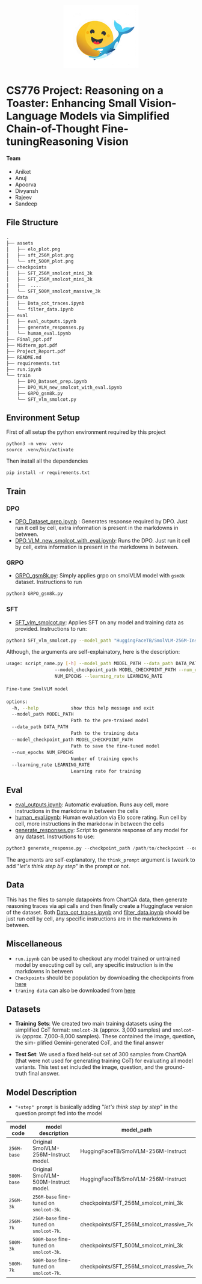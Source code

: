 <p align="center">
  <img src="./assets/logo.png" alt="Project Logo" width="200"/> 
  <!-- Adjust width as needed -->
</p>

# CS776 Project: Reasoning on a Toaster: Enhancing Small Vision-Language Models via Simplified Chain-of-Thought Fine-tuningReasoning Vision 

#### Team
- Aniket 
- Anuj
- Apoorva
- Divyansh
- Rajeev
- Sandeep


## File Structure
```
.
├── assets
│   ├── elo_plot.png
│   ├── sft_256M_plot.png
│   └── sft_500M_plot.png
├── checkpoints
│   ├── SFT_256M_smolcot_mini_3k
│   ├── SFT_256M_smolcot_mini_3k
|   ├──  ....
│   └── SFT_500M_smolcot_massive_3k
├── data
│   ├── Data_cot_traces.ipynb
│   └── filter_data.ipynb
├── eval
│   ├── eval_outputs.ipynb
│   ├── generate_responses.py
│   └── human_eval.ipynb
├── Final_ppt.pdf
├── Midterm_ppt.pdf
├── Project_Report.pdf
├── README.md
├── requirements.txt
├── run.ipynb
└── train
    ├── DPO_Dataset_prep.ipynb
    ├── DPO_VLM_new_smolcot_with_eval.ipynb
    ├── GRPO_gsm8k.py
    └── SFT_vlm_smolcot.py
```

## Environment Setup
First of all setup the python environment required by this project
```
python3 -m venv .venv
source .venv/bin/activate
```
Then install all the dependencies
```
pip install -r requirements.txt
```

## Train
### DPO
- [DPO_Dataset_prep.ipynb](train/DPO_Dataset_prep.ipynb) : Generates response required by DPO. Just run it cell by cell, extra information is present in the markdowns in between.
- [DPO_VLM_new_smolcot_with_eval.ipynb](train/DPO_VLM_new_smolcot_with_eval.ipynb): Runs the DPO. Just run it cell by cell, extra information is present in the markdowns in between. 

### GRPO
- [GRPO_gsm8k.py](train/GRPO_gsm8k.py): Simply applies grpo on smolVLM model with `gsm8k` dataset. Instructions to run 
```bash
python3 GRPO_gsm8k.py
```

### SFT
- [SFT_vlm_smolcot.py](train/SFT_vlm_smolcot.py): Applies SFT on any model and training data as provided. Instructions to run: 
```bash
python3 SFT_vlm_smolcot.py --model_path "HuggingFaceTB/SmolVLM-256M-Instruct" --data_path "../data/new_train_massive_7k_hf" --model_checkpoint_path "SFT_256M_smolcot_massive_7k" --num_epochs 1 --learning_rate 3e-5
```

Although, the arguments are self-explainatory, here is the description:
```bash
usage: script_name.py [-h] --model_path MODEL_PATH --data_path DATA_PATH
                  --model_checkpoint_path MODEL_CHECKPOINT_PATH --num_epochs
                  NUM_EPOCHS --learning_rate LEARNING_RATE

Fine-tune SmolVLM model

options:
  -h, --help            show this help message and exit
  --model_path MODEL_PATH
                        Path to the pre-trained model
  --data_path DATA_PATH
                        Path to the training data
  --model_checkpoint_path MODEL_CHECKPOINT_PATH
                        Path to save the fine-tuned model
  --num_epochs NUM_EPOCHS
                        Number of training epochs
  --learning_rate LEARNING_RATE
                        Learning rate for training
```

## Eval
- [eval_outputs.ipynb](eval/eval_outputs.ipynb): Automatic evaluation. Runs auy cell, more instructions in the markdonw in between the cells
- [human_eval.ipynb](eval/human_eval.ipynb): Human evaluation via Elo score rating. Run cell by cell, more instructions in the markdonw in between the cells
- [generate_responses.py](eval/generate_responses.py): Script to generate response of any model for any dataset. Instructions to use: 
```python
python3 generate_response.py --checkpoint_path /path/to/checkpoint --output_path /path/to/output.json --device cuda --think_prompt True
```

The arguments are self-explanatory, the `think_prompt` argument is tweark to add "_let's think step by step_" in the prompt or not.

## Data
This has the files to sample datapoints from ChartQA data, then generate reasoning traces via api calls and then finally create a Huggingface version of the dataset. Both [Data_cot_traces.ipynb](data/Data_cot_traces.ipynb) and [filter_data.ipynb](data/filter_data.ipynb) should be just run cell by cell, any specific instructions are in the markdowns in between.


## Miscellaneous
- `run.ipynb` can be used to checkout any model trained or untrained model by executing cell by cell, any specific instruction is in the markdowns in between
- `Checkpoints` should be population by downloading the checkpoints from [here](https://drive.google.com/drive/folders/1rb3MppN3LspXLhhRteCIlapfbabGYodN?usp=sharing)
- `traning data` can also be downloaded from [here](https://drive.google.com/drive/folders/1rb3MppN3LspXLhhRteCIlapfbabGYodN?usp=sharing)


## Datasets
- **Training Sets**: We created two main training datasets
using the simplified CoT format: `smolcot-3k` (approx.
3,000 samples) and `smolcot-7k` (approx. 7,000-8,000
samples). These contained the image, question, the sim-
plified Gemini-generated CoT, and the final answer

- **Test Set**: We used a fixed held-out set of 300 samples
from ChartQA (that were not used for generating training
CoT) for evaluating all model variants. This test set
included the image, question, and the ground-truth final
answer.

## Model Description

- `"+step" prompt` is basically adding "_let's think step by step_" in the question prompt fed into the model

| model code       | model description                                                              | model_path                             |
|------------------|--------------------------------------------------------------------------------|----------------------------------------|
| `256M-base`      | Original SmolVLM-256M-Instruct model.                                          | HuggingFaceTB/SmolVLM-256M-Instruct    |
| `500M-base`      | Original SmolVLM-500M-Instruct model.                                          | HuggingFaceTB/SmolVLM-256M-Instruct    |
| `256M-3k`        | `256M-base` fine-tuned on `smolcot-3k`.                                        | checkpoints/SFT_256M_smolcot_mini_3k   |
| `256M-7k`        | `256M-base` fine-tuned on `smolcot-7k`.                                        | checkpoints/SFT_256M_smolcot_massive_7k|
| `500M-3k`        | `500M-base` fine-tuned on `smolcot-3k`.                                        | checkpoints/SFT_500M_smolcot_mini_3k   |
| `500M-7k`        | `500M-base` fine-tuned on `smolcot-7k`.                                        | checkpoints/SFT_256M_smolcot_massive_7k|